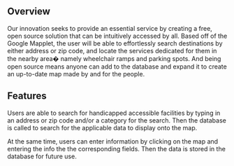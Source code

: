 ## Overview ##

Our innovation seeks to provide an essential service by creating a free, open source solution that can be intuitively accessed by all. Based off of the Google Mapplet, the user will be able to effortlessly search destinations by either address or zip code, and locate the services dedicated for them in the nearby area� namely wheelchair ramps and parking spots. And being open source means anyone can add to the database and expand it to create an up-to-date map made by and for the people.

## Features ##

Users are able to search for handicapped accessible facilities by typing in an address or zip code and/or a category for the search. Then the database is called to search for the applicable data to display onto the map.

At the same time, users can enter information by clicking on the map and entering the info the the corresponding fields. Then the data is stored in the database for future use.